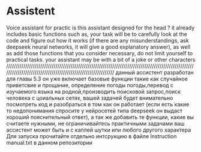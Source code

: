 # Assistent
Voice assistant for practic
is this assistant designed for the head ? it already includes basic functions such as, your task will be to carefully look at the code and figure out how it works (if there are any misunderstandings, ask deepseek neural networks, it will give a good explanatory answer), as well as add those functions that you consider necessary, do not limit yourself to practical tasks. your assistant may be with a bit of a joke or other characters                                    
////////////////////////////////////////////////////////////////////////////////////////////////////////////////////////////////////////////////////////////
данный ассистент разработан для главы 5.3 он уже включает базовые функции такие как случайное приветсвие и прощание, определение погоды погоды,перевод с изучаемого языка на родной,производить поисковой запрос,поиск человека с цоиальных сетях, вашей задачей будет внимательно посмотреть код и разобраться в том как он работает (если есть какие то недопонимания спросите у нейросетей типа deepseek он выдаст хороший пояснительный ответ), а так же добавить те функции, какие вы считаете нужными, не ограничивайтесь практичными задачами ваш ассистент может быть и с каплей шутки или любого другого  характера
Для запуска прочитайте отдельно интсрукцию в файле Instruction manual.txt в данном репозитории
